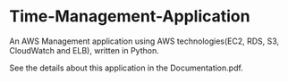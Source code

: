 # Time-Management-Application
An AWS Management application using AWS technologies(EC2, RDS, S3, CloudWatch and ELB), written in Python.

See the details about this application in the Documentation.pdf.
